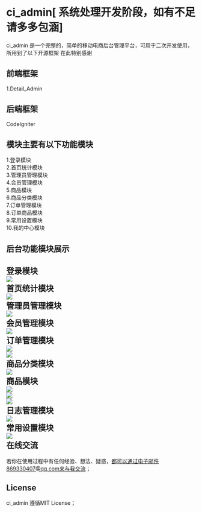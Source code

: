 ci_admin[ 系统处理开发阶段，如有不足请多多包涵]
============

ci_admin 是一个完整的，简单的移动电商后台管理平台，可用于二次开发使用，所用到了以下开源框架 在此特别感谢


前端框架
-------
1.Detail_Admin<br>


后端框架
------
CodeIgniter




模块主要有以下功能模块
---------------------

1.登录模块<br>
2.首页统计模块<br>
3.管理员管理模块<br>
4.会员管理模块<br>
5.商品模块<br>
6.商品分类模块<br>
7.订单管理模块<br>
8.订单商品模块<br>
9.常用设置模块<br>
10.我的中心模块<br>


后台功能模块展示
--------
登录模块<br>
<img src="http://ov62dwm3x.bkt.clouddn.com/ciadmin/images/0.png"  /><br>
首页统计模块<br>
<img src="http://ov62dwm3x.bkt.clouddn.com/ciadmin/images/1.png"  /><br>
管理员管理模块<br>
<img src="http://ov62dwm3x.bkt.clouddn.com/ciadmin/images/6.png"  /><br>
会员管理模块<br>
<img src="http://ov62dwm3x.bkt.clouddn.com/ciadmin/images/4.png"  /><br>
订单管理模块<br>
<img src="http://ov62dwm3x.bkt.clouddn.com/ciadmin/images/5.png"  /><br>
<img src="http://ov62dwm3x.bkt.clouddn.com/ciadmin/images/5-1.png"  /><br>
商品分类模块<br>
<img src="http://ov62dwm3x.bkt.clouddn.com/ciadmin/images/2.png" /><br>
商品模块<br>
<img src="http://ov62dwm3x.bkt.clouddn.com/ciadmin/images/3.png" /><br>
<img src="http://ov62dwm3x.bkt.clouddn.com/ciadmin/images/3-1.png" /><br>
<img src="http://ov62dwm3x.bkt.clouddn.com/ciadmin/images/3-2.png" /><br>
日志管理模块<br>
<img src="http://ov62dwm3x.bkt.clouddn.com/ciadmin/images/7.png" /><br>
常用设置模块<br>
<img src="http://ov62dwm3x.bkt.clouddn.com/ciadmin/images/8.png" /><br>
在线交流
--------
若你在使用过程中有任何经验、想法、疑惑，都可以通过电子邮件869330407@qq.com来与我交流；


License
-------

ci_admin 遵循MIT License；
